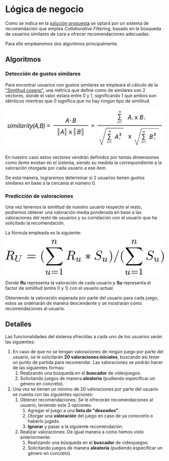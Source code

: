 # Lógica de negocio

Como se indica en la [solución propuesta](https://github.com/Mil4n0r/WhatToPlay/blob/main/docs/solution.md) se optará por un sistema de recomendación que emplea *Collaborative Filtering*, basado en la búsqueda de usuarios similares de cara a ofrecer recomendaciones adecuadas.

Para ello emplearemos dos algoritmos principalmente.

## Algoritmos

### Detección de gustos similares

Para encontrar usuarios con gustos similares se empleará el cálculo de la ["Similitud coseno"](https://en.wikipedia.org/wiki/Cosine_similarity), una métrica que define como de similares son 2 vectores, donde el valor estará entre 0 y 1, significando 1 que ambos son idénticos mientras que 0 significa que no hay ningún tipo de similitud. 

![Cálculo de la similitud coseno](https://github.com/Mil4n0r/WhatToPlay/blob/main/img/cosine_similarity.png)

En nuestro caso estos vectores vendrán definidos por tantas dimensiones como *items* existan en el sistema, siendo su medida la correspondiente a la valoración otorgada por cada usuario a ese *item*.

De esta manera, lograremos determinar si 2 usuarios tienen gustos similares en base a la cercanía al número 0.

### Predicción de valoraciones

Una vez tenemos la similitud de nuestro usuario respecto al resto, podremos obtener una valoración media ponderada en base a las valoraciones del resto de usuarios y su correlación con el usuario que ha solicitado la recomendación.

La fórmula empleada es la siguiente:

![Cálculo de la valoración media ponderada](https://github.com/Mil4n0r/WhatToPlay/blob/main/img/average_weighted_rating.png)

Donde **Ru** representa la valoración de cada usuario y **Su** representa el factor de similitud (entre 0 y 1) con el usuario actual.

Obteniendo la valoración esperada por parte del usuario para cada juego, estos se ordenarán de manera descendente y se mostrarán como recomendaciones al usuario.

## Detalles

Las funcionalidades del sistema ofrecidas a cada uno de los usuarios serán las siguientes:

1. En caso de que no se tengan valoraciones de ningún juego por parte del usuario, se le solicitarán **20 valoraciones iniciales**, buscando así tener un punto de partida para recomendar. Las valoraciones se podrán hacer de las siguientes formas:
	1. Realizando una búsqueda en el **buscador** de videojuegos.
	2. Solicitando juegos de manera **aleatoria** (pudiendo especificar un género en concreto).
2. Una vez se tienen un mínimo de 20 valoraciones por parte del usuario se cuenta con las siguientes opciones:
	1. Obtener recomendaciones: Se le ofrecerán recomendaciones al usuario, teniendo este 3 opciones:
		1. Agregar el juego a una **lista de "deseados"**.
		2. Otorgar una **valoración** del juego en caso de ya conocerlo o haberlo jugado.
		3. **Ignorar** y pasar a la siguiente recomendación.
	2. Realizar valoraciones. De igual manera a como hemos visto anteriormente:
		1. Realizando una búsqueda en el **buscador** de videojuegos.
		2. Solicitando juegos de manera **aleatoria** (pudiendo especificar un género en concreto).